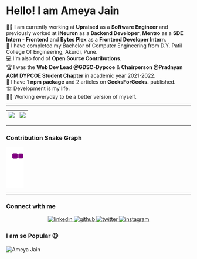 # Hello! I am Ameya Jain

👨‍🎓 I am currently working at **Upraised** as a **Software Engineer** and previously worked at **iNeuron** as a **Backend Developer**, **Mentro** as a **SDE Intern - Frontend** and **Bytes Plex** as a **Frontend Developer Intern**.<br />
🏢 I have completed my Bachelor of Computer Engineering from D.Y. Patil College Of Engineering, Akurdi, Pune.<br />
💻 I'm also fond of **Open Source Contributions**.<br />
🏆 I was the **Web Dev Lead @GDSC-Dypcoe** & **Chairperson @Pradnyan ACM DYPCOE Student Chapter** in academic year 2021-2022.<br />
📝 I have 1 **npm package** and 2 articles on **GeeksForGeeks.** published.<br />
🏗️ Development is my life.<br />
👷‍♂️ Working everyday to be a better version of myself.<br />

 ---
 
|<img src="https://github-readme-stats.vercel.app/api?username=AmeyaJain-25&show_icons=true&theme=tokyonight"/>|<img src="https://github-readme-streak-stats.herokuapp.com/?user=AmeyaJain-25"/>|
|---|---|

 ---
 
### Contribution Snake Graph
![snake gif](https://github.com/AmeyaJain-25/AmeyaJain-25/blob/output/github-contribution-grid-snake.gif)

 ---

### Connect with me
<div align="center">
 <a href="https://www.linkedin.com/in/ameya25/" target="_blank">
<img src=https://img.shields.io/badge/linkedin-%231E77B5.svg?&style=for-the-badge&logo=linkedin&logoColor=white alt=linkedin style="margin-bottom: 5px;" />
</a>
<a href="https://github.com/AmeyaJain-25" target="_blank">
<img src=https://img.shields.io/badge/github-%2324292e.svg?&style=for-the-badge&logo=github&logoColor=white alt=github style="margin-bottom: 5px;" />
</a>
<a href="https://twitter.com/AmeyaJain25" target="_blank">
<img src=https://img.shields.io/badge/twitter-%2300acee.svg?&style=for-the-badge&logo=twitter&logoColor=white alt=twitter style="margin-bottom: 5px;" />
</a>
<a href="https://instagram.com/ameya_j25" target="_blank">
<img src=https://img.shields.io/badge/instagram-%23000000.svg?&style=for-the-badge&logo=instagram&logoColor=white alt=instagram style="margin-bottom: 5px;" />
</a>
</div>

### I am so Popular 😉
<img align="Center" src="https://profile-counter.glitch.me/AmeyaJain-25/count.svg" alt="Ameya Jain" />
<!-- <img alt = "profile views" src="https://komarev.com/ghpvc/?username=AmeyaJain-25&color=brightgreen"> -->
